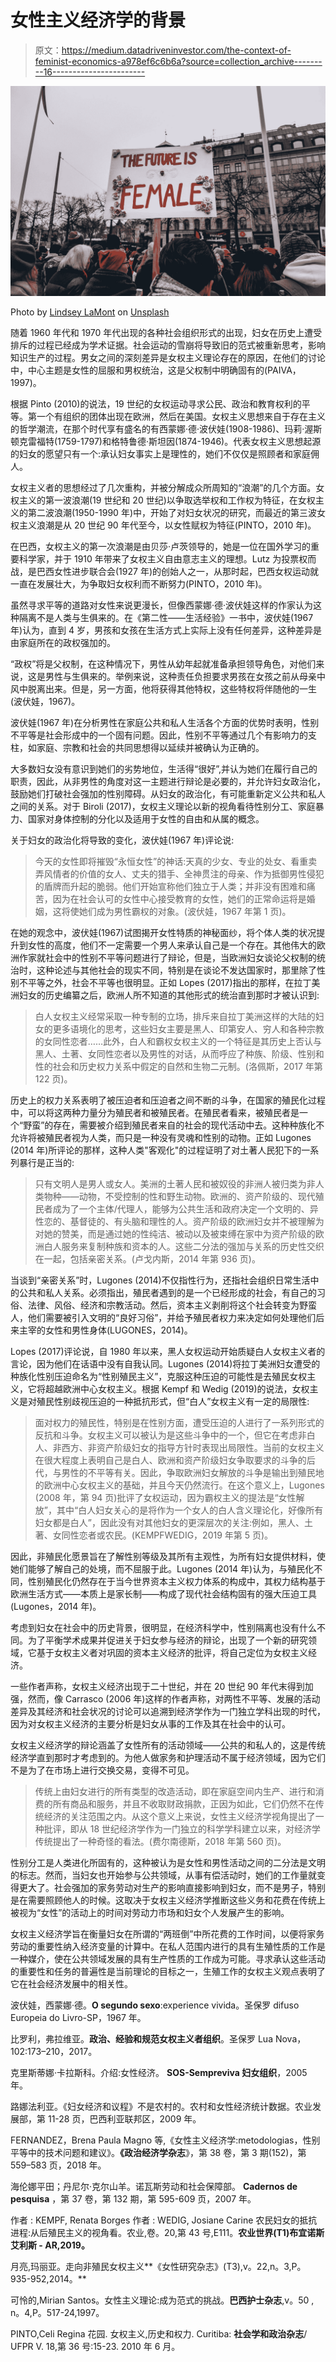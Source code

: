 # 女性主义经济学的背景

> 原文：<https://medium.datadriveninvestor.com/the-context-of-feminist-economics-a978ef6c6b6a?source=collection_archive---------16----------------------->

![](img/b9873d1bf6b7441ee53c6cd57e4f7304.png)

Photo by [Lindsey LaMont](https://unsplash.com/@travelpen?utm_source=medium&utm_medium=referral) on [Unsplash](https://unsplash.com?utm_source=medium&utm_medium=referral)

随着 1960 年代和 1970 年代出现的各种社会组织形式的出现，妇女在历史上遭受排斥的过程已经成为学术证据。社会运动的雪崩将导致旧的范式被重新思考，影响知识生产的过程。男女之间的深刻差异是女权主义理论存在的原因，在他们的讨论中，中心主题是女性的屈服和男权统治，这是父权制中明确固有的(PAIVA，1997)。

根据 Pinto (2010)的说法，19 世纪的女权运动寻求公民、政治和教育权利的平等。第一个有组织的团体出现在欧洲，然后在美国。女权主义思想来自于存在主义的哲学潮流，在那个时代享有盛名的有西蒙娜·德·波伏娃(1908-1986)、玛莉·渥斯顿克雷福特(1759-1797)和格特鲁德·斯坦因(1874-1946)。代表女权主义思想起源的妇女的愿望只有一个:承认妇女事实上是理性的，她们不仅仅是照顾者和家庭佣人。

女权主义者的思想经过了几次重构，并被分解成众所周知的“浪潮”的几个方面。女权主义的第一波浪潮(19 世纪和 20 世纪)以争取选举权和工作权为特征，在女权主义的第二波浪潮(1950-1990 年)中，开始了对妇女状况的研究，而最近的第三波女权主义浪潮是从 20 世纪 90 年代至今，以女性赋权为特征(PINTO，2010 年)。

在巴西，女权主义的第一次浪潮是由贝莎·卢茨领导的，她是一位在国外学习的重要科学家，并于 1910 年带来了女权主义自由意志主义的理想。Lutz 为投票权而战，是巴西女性进步联合会(1927 年)的创始人之一，从那时起，巴西女权运动就一直在发展壮大，为争取妇女权利而不断努力(PINTO，2010 年)。

虽然寻求平等的道路对女性来说更漫长，但像西蒙娜·德·波伏娃这样的作家认为这种隔离不是人类与生俱来的。在《第二性——生活经验》一书中，波伏娃(1967 年)认为，直到 4 岁，男孩和女孩在生活方式上实际上没有任何差异，这种差异是由家庭所在的政权强加的。

“政权”将是父权制，在这种情况下，男性从幼年起就准备承担领导角色，对他们来说，这是男性与生俱来的。举例来说，这种责任负担要求男孩在女孩之前从母亲中风中脱离出来。但是，另一方面，他将获得其他特权，这些特权将伴随他的一生(波伏娃，1967)。

波伏娃(1967 年)在分析男性在家庭公共和私人生活各个方面的优势时表明，性别不平等是社会形成中的一个固有问题。因此，性别不平等通过几个有影响力的支柱，如家庭、宗教和社会的共同思想得以延续并被确认为正确的。

大多数妇女没有意识到她们的劣势地位，生活得“很好”,并认为她们在履行自己的职责，因此，从非男性的角度对这一主题进行辩论是必要的，并允许妇女政治化，鼓励她们打破社会强加的性别障碍。从妇女的政治化，有可能重新定义公共和私人之间的关系。对于 Biroli (2017)，女权主义理论以新的视角看待性别分工、家庭暴力、国家对身体控制的分化以及适用于女性的自由和从属的概念。

关于妇女的政治化将导致的变化，波伏娃(1967 年)评论说:

> 今天的女性即将摧毁“永恒女性”的神话:天真的少女、专业的处女、看重卖弄风情者的价值的女人、丈夫的猎手、全神贯注的母亲、作为抵御男性侵犯的盾牌而升起的脆弱。他们开始宣称他们独立于人类；并非没有困难和痛苦，因为在社会认可的女性中心接受教育的女性，她们的正常命运将是婚姻，这将使她们成为男性霸权的对象。(波伏娃，1967 年第 1 页)。

在她的观念中，波伏娃(1967)试图揭开女性特质的神秘面纱，将个体人类的状况提升到女性的高度，他们不一定需要一个男人来承认自己是一个存在。其他伟大的欧洲作家就社会中的性别不平等问题进行了辩论，但是，当欧洲妇女谈论父权制的统治时，这种论述与其他社会的现实不同，特别是在谈论不发达国家时，那里除了性别不平等之外，社会不平等也很明显。正如 Lopes (2017)指出的那样，在拉丁美洲妇女的历史编纂之后，欧洲人所不知道的其他形式的统治直到那时才被认识到:

> 白人女权主义经常采取一种专制的立场，排斥来自拉丁美洲这样的大陆的妇女的更多语境化的思考，这些妇女主要是黑人、印第安人、穷人和各种宗教的女同性恋者……此外，白人和霸权女权主义的一个特征是其历史上否认与黑人、土著、女同性恋者以及男性的对话，从而呼应了种族、阶级、性别和性的社会和历史权力关系中假定的自然和生物二元制。(洛佩斯，2017 年第 122 页)。

历史上的权力关系表明了被压迫者和压迫者之间不断的斗争，在国家的殖民化过程中，可以将这两种力量分为殖民者和被殖民者。在殖民者看来，被殖民者是一个“野蛮”的存在，需要被介绍到殖民者来自的社会的现代活动中去。这种种族化不允许将被殖民者视为人类，而只是一种没有灵魂和性别的动物。正如 Lugones (2014 年)所评论的那样，这种人类"客观化"的过程证明了对土著人民犯下的一系列暴行是正当的:

> 只有文明人是男人或女人。美洲的土著人民和被奴役的非洲人被归类为非人类物种——动物，不受控制的性和野生动物。欧洲的、资产阶级的、现代殖民者成为了一个主体/代理人，能够为公共生活和政府决定一个文明的、异性恋的、基督徒的、有头脑和理性的人。资产阶级的欧洲妇女并不被理解为对她的赞美，而是通过她的性纯洁、被动以及被束缚在家中为资产阶级的欧洲白人服务来复制种族和资本的人。这些二分法的强加与关系的历史性交织在一起，包括亲密关系。(卢戈内斯，2014 年第 936 页)。

当谈到“亲密关系”时，Lugones (2014)不仅指性行为，还指社会组织日常生活中的公共和私人关系。必须指出，殖民者遇到的是一个已经形成的社会，有自己的习俗、法律、风俗、经济和宗教活动。然后，资本主义剥削将这个社会转变为野蛮人，他们需要被引入文明的“良好习俗”，并给予殖民者权力来决定如何处理他们后来主宰的女性和男性身体(LUGONES，2014)。

Lopes (2017)评论说，自 1980 年以来，黑人女权运动开始质疑白人女权主义者的言论，因为他们在话语中没有自我认同。Lugones (2014)将拉丁美洲妇女遭受的种族化性别压迫命名为“性别殖民主义”，克服这种压迫的可能性是去殖民女权主义，它将超越欧洲中心女权主义。根据 Kempf 和 Wedig (2019)的说法，女权主义是对殖民性别歧视压迫的一种抵抗形式，但“白人”女权主义有一定的局限性:

> 面对权力的殖民性，特别是在性别方面，遭受压迫的人进行了一系列形式的反抗和斗争。女权主义可以被认为是这些斗争中的一个，但它在考虑非白人、非西方、非资产阶级妇女的指导方针时表现出局限性。当前的女权主义在很大程度上表明自己是白人、欧洲和资产阶级妇女争取要求的斗争的后代，与男性的不平等有关。因此，争取欧洲妇女解放的斗争是输出到殖民地的欧洲中心女权主义的基础，并且今天仍然流行。在这个意义上，Lugones (2008 年，第 94 页)批评了女权运动，因为霸权主义的提法是“女性解放”，其中“白人妇女关心的是将作为一个女人的白人含义理论化，好像所有妇女都是白人”，因此没有对其他妇女的更深层次的关注:例如，黑人、土著、女同性恋者或农民。(KEMPFWEDIG，2019 年第 5 页)。

因此，非殖民化愿景旨在了解性别等级及其所有主观性，为所有妇女提供材料，使她们能够了解自己的处境，而不屈服于此。Lugones (2014 年)认为，与殖民化不同，性别殖民化仍然存在于当今世界资本主义权力体系的构成中，其权力结构基于欧洲生活方式——本质上是家长制——构成了现代社会结构固有的强大压迫工具(Lugones，2014 年)。

考虑到妇女在社会中的历史背景，很明显，在经济科学中，性别隔离也没有什么不同。为了平衡学术成果并促进关于妇女参与经济的辩论，出现了一个新的研究领域，它基于女权主义者对巩固的资本主义经济的批评，将自己定位为女权主义经济。

一些作者声称，女权主义经济出现于二十世纪，并在 20 世纪 90 年代末得到加强，然而，像 Carrasco (2006 年)这样的作者声称，对两性不平等、发展的活动差异及其经济和社会状况的讨论可以追溯到经济学作为一门独立学科出现的时代，因为对女权主义经济的主要分析是妇女从事的工作及其在社会中的认可。

女权主义经济学的辩论涵盖了女性所有的活动领域——公共的和私人的，这是传统经济学直到那时才考虑到的。为他人做家务和护理活动不属于经济领域，因为它们不是为了在市场上进行交换交易，变得不可见。

> 传统上由妇女进行的所有类型的改造活动，即在家庭空间内生产、进行和消费的所有商品和服务，并且不收取财政捐款，正因为如此，它们仍然不在传统经济的关注范围之内。从这个意义上来说，女性主义经济学视角提出了一种批评，即从 18 世纪经济学作为一门独立的科学学科建立以来，对经济学传统提出了一种奇怪的看法。(费尔南德斯，2018 年第 560 页)。

性别分工是人类进化所固有的，这种被认为是女性和男性活动之间的二分法是文明的标志。然而，当妇女也开始参与公共领域，从事有偿活动时，她们的工作量就变得更大了。社会强加的家务劳动对生产的影响直接影响到妇女，而不是男子，特别是在需要照顾他人的时候。这取决于女权主义经济学推断这些义务和花费在传统上被视为“女性”的活动上的时间对劳动力市场和妇女个人发展产生的影响。

女权主义经济学旨在衡量妇女在所谓的“两班倒”中所花费的工作时间，以便将家务劳动的重要性纳入经济变量的计算中。在私人范围内进行的具有生殖性质的工作是一种媒介，使在公共领域发展的具有生产性质的工作成为可能。寻求承认这些活动的重要性和任务的普遍性是当前理论的目标之一，生殖工作的女权主义观点表明了它在社会经济发展中的相关性。

波伏娃，西蒙娜·德。**O segundo sexo**:experience vivida。圣保罗 difuso Europeia do Livro-SP，1967 年。

比罗利，弗拉维亚。**政治、经验和规范女权主义者组织**。圣保罗 Lua Nova，102:173–210，2017。

克里斯蒂娜·卡拉斯科。介绍:女性经济。 **SOS-Sempreviva 妇女组织**，2005 年。

路娜法利亚。《妇女经济和议程》不是农村的。农村和女性经济统计数据。农业发展部，第 11-28 页，巴西利亚联邦区，2009 年。

FERNANDEZ，Brena Paula Magno 等,《女性主义经济学:metodologias，性别平等中的技术问题和建议》。**《政治经济学杂志**》，第 38 卷，第 3 期(152)，第 559–583 页，2018 年。

海伦娜平田；丹尼尔·克尔山羊。诺瓦斯劳动和社会保障部。 **Cadernos de pesquisa** ，第 37 卷，第 132 期，第 595-609 页，2007 年。

作者 : KEMPF, Renata Borges 作者 : WEDIG, Josiane Carine 农民妇女的抵抗进程:从后殖民主义的视角看。农业,卷。20,第 43 号,E111。**农业世界(T1)布宜诺斯艾利斯 - AR,2019。**

月亮,玛丽亚。走向非殖民女权主义**《女性研究杂志》(T3),v。22,n。3,P。935-952,2014。**

可怜的,Mirian Santos。女性主义理论:成为范式的挑战。**巴西护士杂志**,v。50 , n。4,P。517-24,1997。

PINTO,Celi Regina 花园. 女权主义,历史和权力. Curitiba: **社会学和政治杂志**/ UFPR V. 18,第 36 号:15-23\. 2010 年 6 月。